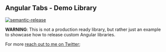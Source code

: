 ## Angular Tabs - Demo Library

[![semantic-release](https://img.shields.io/badge/%20%20%F0%9F%93%A6%F0%9F%9A%80-semantic--release-e10079.svg)](https://github.com/semantic-release/semantic-release)

**WARNING**: This is not a production ready library, but rather just an example
to showcase how to release custom Angular libraries.

For more [reach out to me on Twitter](https://twitter.com/juristr);
